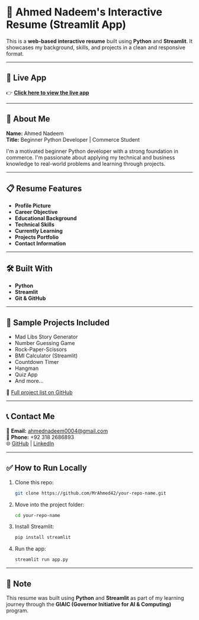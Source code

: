 # 📄 Ahmed Nadeem's Interactive Resume (Streamlit App)

This is a **web-based interactive resume** built using **Python** and **Streamlit**. It showcases my background, skills, and projects in a clean and responsive format.

---

## 🚀 Live App

👉 **[Click here to view the live app](https://resume-ud58ugfakfv8jzfphsg4rj.streamlit.app/)**  

---

## 🧠 About Me

**Name:** Ahmed Nadeem  
**Title:** Beginner Python Developer | Commerce Student

I'm a motivated beginner Python developer with a strong foundation in commerce. I'm passionate about applying my technical and business knowledge to real-world problems and learning through projects.

---

## 📋 Resume Features

- **Profile Picture**
- **Career Objective**
- **Educational Background**
- **Technical Skills**
- **Currently Learning**
- **Projects Portfolio**
- **Contact Information**

---

## 🛠 Built With

- **Python**
- **Streamlit**
- **Git & GitHub**

---

## 🧪 Sample Projects Included

- Mad Libs Story Generator  
- Number Guessing Game  
- Rock-Paper-Scissors  
- BMI Calculator (Streamlit)  
- Countdown Timer  
- Hangman  
- Quiz App  
- And more...

📁 [Full project list on GitHub](https://github.com/MrAhmed42)

---

## 📞 Contact Me

📧 **Email:** ahmednadeem0004@gmail.com  
📱 **Phone:** +92 318 2686893  
🌐 [GitHub](https://github.com/MrAhmed42) | [LinkedIn](https://www.linkedin.com/in/ahmednadeem42)

---

## ✅ How to Run Locally

1. Clone this repo:
   ```bash
   git clone https://github.com/MrAhmed42/your-repo-name.git
   ```
2. Move into the project folder:
   ```bash
   cd your-repo-name
   ```
3. Install Streamlit:
   ```bash
   pip install streamlit
   ```
4. Run the app:
   ```bash
   streamlit run app.py
   ```

---

## 📌 Note

This resume was built using **Python** and **Streamlit** as part of my learning journey through the **GIAIC (Governor Initiative for AI & Computing)** program.
